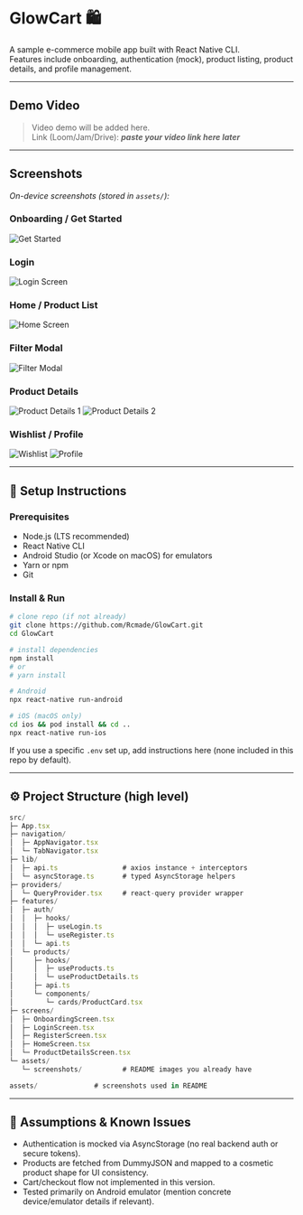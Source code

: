 # GlowCart 🛍️

A sample e-commerce mobile app built with React Native CLI.  
Features include onboarding, authentication (mock), product listing, product details, and profile management.

---

## Demo Video

> Video demo will be added here.  
> Link (Loom/Jam/Drive): **_paste your video link here later_**

---

## Screenshots

_On-device screenshots (stored in `assets/`):_

### Onboarding / Get Started

![Get Started](./assets/GetStartedResized.jpg)

### Login

![Login Screen](./assets/LoginScreenResized.jpg)

### Home / Product List

![Home Screen](./assets/HomeScreenResized.jpg)

### Filter Modal

![Filter Modal](./assets/FilterModalResized.jpg)

### Product Details

![Product Details 1](./assets/ProductDetails1Resized.jpg)
![Product Details 2](./assets/ProductDetails2Resized.jpg)

### Wishlist / Profile

![Wishlist](./assets/WishlistResized.jpg)
![Profile](./assets/ProfileScreenResized.jpg)

---

## 🚀 Setup Instructions

### Prerequisites

- Node.js (LTS recommended)
- React Native CLI
- Android Studio (or Xcode on macOS) for emulators
- Yarn or npm
- Git

### Install & Run

```bash
# clone repo (if not already)
git clone https://github.com/Rcmade/GlowCart.git
cd GlowCart

# install dependencies
npm install
# or
# yarn install

# Android
npx react-native run-android

# iOS (macOS only)
cd ios && pod install && cd ..
npx react-native run-ios
```

If you use a specific `.env` set up, add instructions here (none included in this repo by default).

---

## ⚙️ Project Structure (high level)

```js
src/
├─ App.tsx
├─ navigation/
│  ├─ AppNavigator.tsx
│  └─ TabNavigator.tsx
├─ lib/
│  ├─ api.ts                # axios instance + interceptors
│  └─ asyncStorage.ts       # typed AsyncStorage helpers
├─ providers/
│  └─ QueryProvider.tsx     # react-query provider wrapper
├─ features/
│  ├─ auth/
│  │  ├─ hooks/
│  │  │  ├─ useLogin.ts
│  │  │  └─ useRegister.ts
│  │  └─ api.ts
│  └─ products/
│     ├─ hooks/
│     │  ├─ useProducts.ts
│     │  └─ useProductDetails.ts
│     ├─ api.ts
│     └─ components/
│        └─ cards/ProductCard.tsx
├─ screens/
│  ├─ OnboardingScreen.tsx
│  ├─ LoginScreen.tsx
│  ├─ RegisterScreen.tsx
│  ├─ HomeScreen.tsx
│  └─ ProductDetailsScreen.tsx
└─ assets/
   └─ screenshots/          # README images you already have

assets/              # screenshots used in README
```

---

## 📌 Assumptions & Known Issues

- Authentication is mocked via AsyncStorage (no real backend auth or secure tokens).
- Products are fetched from DummyJSON and mapped to a cosmetic product shape for UI consistency.
- Cart/checkout flow not implemented in this version.
- Tested primarily on Android emulator (mention concrete device/emulator details if relevant).
<!-- - Video demo to be added later. -->
